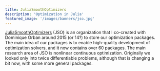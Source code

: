 ```yaml
---
title: JuliaSmoothOptimizers
description: 'Optimization in Julia'
featured_image: '/images/banners/jso.jpg'
---
```


[JuliaSmoothOptimizers](https://juliasmoothoptimizers.github.io) (JSO) is an organization that I co-created with Dominique Orban around 2015 (or 14?) to store our optimization packages.
The main idea of our packages is to enable high-quality development of optimization solvers, and it now contains over 60 packages.
The main research area of JSO is nonlinear continuous optimization.
Originally we looked only into twice differentiable problems, although that is changing a bit now, with some more general packages.
